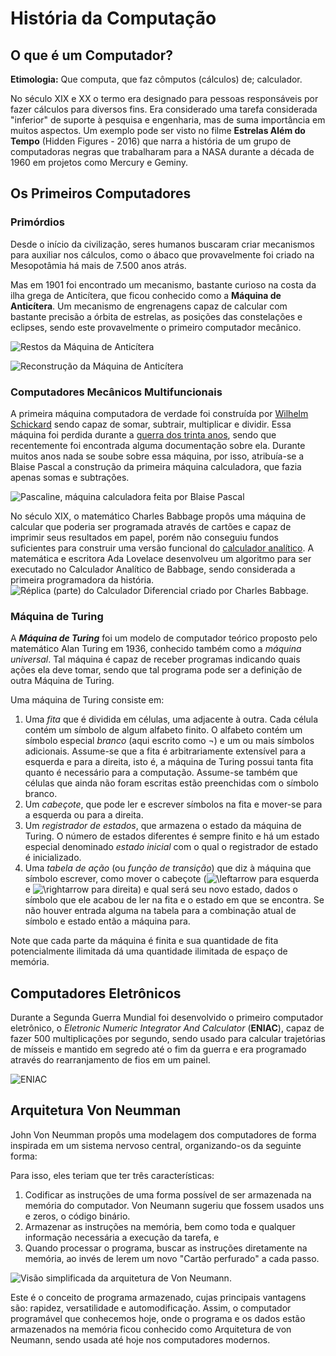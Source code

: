 # História da Computação

## O que é um Computador?
**Etimologia:** Que computa, que faz cômputos (cálculos) de; calculador.

No século XIX e XX o termo era designado para pessoas responsáveis por fazer cálculos para diversos fins. Era considerado uma tarefa considerada "inferior" de suporte à pesquisa e engenharia, mas de suma importância em muitos aspectos. Um exemplo pode ser visto no filme **Estrelas Além do Tempo** (Hidden Figures - 2016) que narra a história de um grupo de computadoras negras que trabalharam para a NASA  durante a década de 1960 em projetos como Mercury e Geminy.

## Os Primeiros Computadores

### Primórdios

Desde o início da civilização, seres humanos buscaram criar mecanismos para auxiliar nos cálculos, como o ábaco que provavelmente foi criado na Mesopotâmia há mais de 7.500 anos atrás.

Mas em 1901 foi encontrado um mecanismo, bastante curioso na costa da ilha grega de Anticítera, que ficou conhecido como a **Máquina de Anticítera**. Um mecanismo de engrenagens capaz de calcular com bastante precisão a órbita de estrelas, as posições das constelações e eclipses, sendo este provavelmente o primeiro computador mecânico.

![ Restos da Máquina de Anticítera](https://upload.wikimedia.org/wikipedia/commons/6/66/NAMA_Machine_d%27Anticyth%C3%A8re_1.jpg)

![Reconstrução da Máquina de Anticítera](https://upload.wikimedia.org/wikipedia/commons/thumb/7/76/Antikythera_model_front_panel_Mogi_Vicentini_2007.JPG/250px-Antikythera_model_front_panel_Mogi_Vicentini_2007.JPG)

### Computadores Mecânicos Multifuncionais

A primeira máquina computadora de verdade foi construída por [Wilhelm Schickard](https://pt.wikipedia.org/wiki/Wilhelm_Schickard "Wilhelm Schickard") sendo capaz de somar, subtrair, multiplicar e dividir. Essa máquina foi perdida durante a [guerra dos trinta anos](https://pt.wikipedia.org/wiki/Guerra_dos_trinta_anos "Guerra dos trinta anos"), sendo que recentemente foi encontrada alguma documentação sobre ela. Durante muitos anos nada se soube sobre essa máquina, por isso, atribuía-se a Blaise Pascal a construção da primeira máquina calculadora, que fazia apenas somas e subtrações.

![Pascaline, máquina calculadora feita por [Blaise Pascal](https://pt.wikipedia.org/wiki/Blaise_Pascal "Blaise Pascal")](https://upload.wikimedia.org/wikipedia/commons/thumb/8/80/Arts_et_Metiers_Pascaline_dsc03869.jpg/150px-Arts_et_Metiers_Pascaline_dsc03869.jpg)

No século XIX, o matemático Charles Babbage propôs uma máquina de calcular que poderia ser programada através de cartões e capaz de imprimir seus resultados em papel, porém não conseguiu fundos suficientes para construir uma versão funcional do [calculador analítico](https://pt.wikipedia.org/wiki/Engenho_anal%C3%ADtico "Engenho analítico"). A matemática e escritora Ada Lovelace desenvolveu um algoritmo para ser executado no Calculador Analítico de Babbage, sendo considerada a primeira programadora da história.
![Réplica (parte) do Calculador Diferencial criado por Charles Babbage.](https://upload.wikimedia.org/wikipedia/commons/thumb/5/53/BabbageDifferenceEngine.jpg/220px-BabbageDifferenceEngine.jpg)

### Máquina de Turing

A ***Máquina de Turing*** foi um modelo de computador teórico proposto pelo matemático Alan Turing em 1936, conhecido também como a *máquina universal*. Tal máquina é capaz de receber programas indicando quais ações ela deve tomar, sendo que tal programa pode ser a definição de outra Máquina de Turing.

Uma máquina de Turing consiste em:

1.  Uma  _fita_  que é dividida em células, uma adjacente à outra. Cada célula contém um símbolo de algum alfabeto finito. O alfabeto contém um símbolo especial  _branco_  (aqui escrito como ¬) e um ou mais símbolos adicionais. Assume-se que a fita é arbitrariamente extensível para a esquerda e para a direita, isto é, a máquina de Turing possui tanta fita quanto é necessário para a computação. Assume-se também que células que ainda não foram escritas estão preenchidas com o símbolo branco.
2.  Um  _cabeçote_, que pode ler e escrever símbolos na fita e mover-se para a esquerda ou para a direita.
3.  Um  _registrador de estados_, que armazena o estado da máquina de Turing. O número de estados diferentes é sempre finito e há um estado especial denominado  _estado inicial_  com o qual o registrador de estado é inicializado.
4.  Uma  _tabela de ação_  (ou  _função de transição_) que diz à máquina que símbolo escrever, como mover o cabeçote (![\leftarrow ](https://wikimedia.org/api/rest_v1/media/math/render/svg/3c0fb4bce772117bbaf55b7ca1539ceff9ae218c)  para esquerda e  ![\rightarrow ](https://wikimedia.org/api/rest_v1/media/math/render/svg/53e574cc3aa5b4bf5f3f5906caf121a378eef08b)  para direita) e qual será seu novo estado, dados o símbolo que ele acabou de ler na fita e o estado em que se encontra. Se não houver entrada alguma na tabela para a combinação atual de símbolo e estado então a máquina para.

Note que cada parte da máquina é finita e sua quantidade de fita potencialmente ilimitada dá uma quantidade ilimitada de espaço de memória.

## Computadores Eletrônicos

Durante a Segunda Guerra Mundial foi desenvolvido o primeiro computador eletrônico, o _Eletronic Numeric Integrator And Calculator_ (**ENIAC**), capaz de fazer 500 multiplicações por segundo, sendo usado para calcular trajetórias de mísseis e mantido em segredo até o fim da guerra e era programado através do rearranjamento de fios em um painel.

![ENIAC](https://upload.wikimedia.org/wikipedia/commons/a/aa/Reprogramming_ENIAC.png)

## Arquitetura Von Neumman

John Von Neumman propôs uma modelagem dos computadores de forma inspirada em um sistema nervoso central, organizando-os da seguinte forma:

Para isso, eles teriam que ter três características:

1.  Codificar as instruções de uma forma possível de ser armazenada na memória do computador. Von Neumann sugeriu que fossem usados uns e zeros, o código binário.
2.  Armazenar as instruções na memória, bem como toda e qualquer informação necessária a execução da tarefa, e
3.  Quando processar o programa, buscar as instruções diretamente na memória, ao invés de lerem um novo  "Cartão perfurado" a cada passo.

![Visão simplificada da arquitetura de Von Neumann.
](https://upload.wikimedia.org/wikipedia/commons/thumb/9/95/Arquiteturavn.png/220px-Arquiteturavn.png)

Este é o conceito de programa armazenado, cujas principais vantagens são: rapidez, versatilidade e automodificação. Assim, o computador programável que conhecemos hoje, onde o programa e os dados estão armazenados na memória ficou conhecido como Arquitetura de von Neumann, sendo usada até hoje nos computadores modernos.

